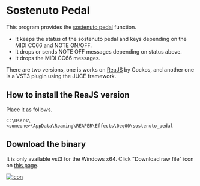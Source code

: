 # Sostenuto Pedal
This program provides the [sostenuto pedal](https://en.wikipedia.org/wiki/Piano_pedals#Sostenuto_pedal) function.
- It keeps the status of the sostenuto pedal and keys depending on the MIDI CC66 and NOTE ON/OFF.
- It drops or sends NOTE OFF messages depending on status above.
- It drops the MIDI CC66  messages.

There are two versions, one is works on [ReaJS](https://www.reaper.fm/reaplugs/ "ReaPlugs") by Cockos, and another one is a VST3 plugin using the JUCE framework.

## How to install the ReaJS version
Place it as follows.
```
C:\Users\<someone>\AppData\Roaming\REAPER\Effects\0eq00\sostenuto_pedal
```

## Download the binary
It is only available vst3 for the Windows x64.
Click "Download raw file" icon on [this page](https://github.com/0eq00/winx64/blob/main/SoftPedal.vst3).

[![icon](https://github.com/0eq00/SostenutoPedal/assets/90118026/40b1e932-d237-4e1f-82c5-8b07874872a6)](https://github.com/0eq00/winx64/blob/main/SoftPedal.vst3)
